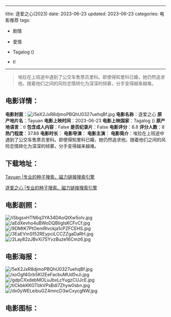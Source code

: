 
---
title: 逐爱之心(2023)
date: 2023-06-23
updated: 2023-06-23
categories: 电影推荐
tags:
- 剧情
- 爱情

- Tagalog ()
- tl
---


> 埃拉在上班途中遇到了公交车售票员里科。即使得知里科已婚，她仍然追求他。随着他们之间的风险恋情转化为深深的倾慕，分手变得越来越难。

## **电影详情**：

**电影封面**：<img src="https://image.tmdb.org/t/p/w200/5eX2JxR8djmoPBQhU0327uehqBf.jpg" alt="/5eX2JxR8djmoPBQhU0327uehqBf.jpg" title="/5eX2JxR8djmoPBQhU0327uehqBf.jpg">
**电影名称**：逐爱之心
**原产地片名**：Tayuan
**电影上映时间**：2023-06-23
**电影上映国家**：Tagalog ()
**原产地语言**：tl
**包含成人内容**：False
**是否纪录片**：False
**电影评分**：6.8
**评分人数**：8
**热门程度**：37.88
**电影时长**：
**电影导演**：
**电影主演**：
**电影简介**：埃拉在上班途中遇到了公交车售票员里科。即使得知里科已婚，她仍然追求他。随着他们之间的风险恋情转化为深深的倾慕，分手变得越来越难。

## **下载地址**：
[Tayuan |专业的种子搜索、磁力链接搜索引擎](https://movie.amd794.com:2083/?search=Tayuan&ordering=&mode=match_phrase&page_size=10&page=1)

[逐爱之心 |专业的种子搜索、磁力链接搜索引擎](https://movie.amd794.com:2083/?search=%E9%80%90%E7%88%B1%E4%B9%8B%E5%BF%83&ordering=&mode=match_phrase&page_size=10&page=1)
 

## **电影剧照**：
<img src="https://image.tmdb.org/t/p/original/iSbgsxHTN6q3YA34DAoQtXw5oIv.jpg" alt="/iSbgsxHTN6q3YA34DAoQtXw5oIv.jpg" title="/iSbgsxHTN6q3YA34DAoQtXw5oIv.jpg"><img src="https://image.tmdb.org/t/p/original/aEdXevho4uBWoDQBIigIsKCFvCf.jpg" alt="/aEdXevho4uBWoDQBIigIsKCFvCf.jpg" title="/aEdXevho4uBWoDQBIigIsKCFvCf.jpg"><img src="https://image.tmdb.org/t/p/original/9DMtK7PtOemRIvckja1cPZFCEHS.jpg" alt="/9DMtK7PtOemRIvckja1cPZFCEHS.jpg" title="/9DMtK7PtOemRIvckja1cPZFCEHS.jpg"><img src="https://image.tmdb.org/t/p/original/3EaEVmSf52REypciLCCZZgaDaRH.jpg" alt="/3EaEVmSf52REypciLCCZZgaDaRH.jpg" title="/3EaEVmSf52REypciLCCZZgaDaRH.jpg"><img src="https://image.tmdb.org/t/p/original/2Lay82zJBvXi7SYvzBuze16Cmz6.jpg" alt="/2Lay82zJBvXi7SYvzBuze16Cmz6.jpg" title="/2Lay82zJBvXi7SYvzBuze16Cmz6.jpg">

## **电影海报**：
<img src="https://image.tmdb.org/t/p/original/5eX2JxR8djmoPBQhU0327uehqBf.jpg" alt="/5eX2JxR8djmoPBQhU0327uehqBf.jpg" title="/5eX2JxR8djmoPBQhU0327uehqBf.jpg"><img src="https://image.tmdb.org/t/p/original/xoOgf4Grb5Kl2EeFacbuMUd5vJi.jpg" alt="/xoOgf4Grb5Kl2EeFacbuMUd5vJi.jpg" title="/xoOgf4Grb5Kl2EeFacbuMUd5vJi.jpg"><img src="https://image.tmdb.org/t/p/original/gdpCXxdebMOLuJbxLcYugzCUJcE.jpg" alt="/gdpCXxdebMOLuJbxLcYugzCUJcE.jpg" title="/gdpCXxdebMOLuJbxLcYugzCUJcE.jpg"><img src="https://image.tmdb.org/t/p/original/tiCkbkKKGTbkVPsBdi7Zhyw0sbn.jpg" alt="/tiCkbkKKGTbkVPsBdi7Zhyw0sbn.jpg" title="/tiCkbkKKGTbkVPsBdi7Zhyw0sbn.jpg"><img src="https://image.tmdb.org/t/p/original/dx0yWELeibuGZ4mncD3wCxycgNW.jpg" alt="/dx0yWELeibuGZ4mncD3wCxycgNW.jpg" title="/dx0yWELeibuGZ4mncD3wCxycgNW.jpg">

## **电影图标**：

